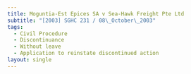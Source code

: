 ```yaml
---
title: Moguntia-Est Epices SA v Sea-Hawk Freight Pte Ltd
subtitle: "[2003] SGHC 231 / 08\_October\_2003"
tags:
  - Civil Procedure
  - Discontinuance
  - Without leave
  - Application to reinstate discontinued action
layout: single
---
```


